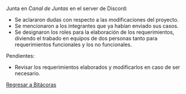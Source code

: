 Junta en *Canal de Juntas* en el server de Discord:
* Se aclararon dudas con respecto a las modificaciones del proyecto.
* Se mencionaron a los integrantes que ya habían enviado sus casos.
* Se designaron los roles para la elaboración de los requerimientos, diviendo el trabado en equipos de dos personas tanto para requerimientos funcionales y los no funcionales.

Pendientes:
* Revisar los requerimientos elaborados y modificarlos en caso de ser necesario.

[Regresar a Bitácoras](https://github.com/Edwin-Lines/Proyecto-And-Then...-/tree/main/Documentaci%C3%B3n/Bit%C3%A1coras "Regresar a Bitácoras")
